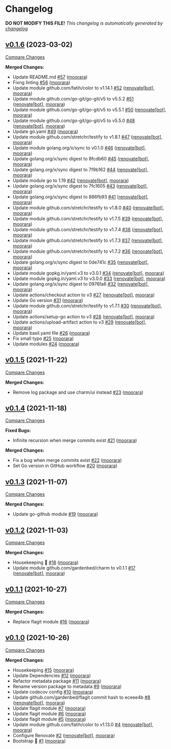 # Changelog

**DO NOT MODIFY THIS FILE!**
*This changelog is automatically generated by [changelog](https://github.com/gardenbed/changelog)*


## [v0.1.6](https://github.com/gardenbed/changelog/tree/v0.1.6) (2023-03-02)

[Compare Changes](https://github.com/gardenbed/changelog/compare/v0.1.5...v0.1.6)

**Merged Changes:**

  - Update README.md [#57](https://github.com/gardenbed/changelog/pull/57) ([moorara](https://github.com/moorara))
  - Fixng linting [#56](https://github.com/gardenbed/changelog/pull/56) ([moorara](https://github.com/moorara))
  - Update module github.com/fatih/color to v1.14.1 [#52](https://github.com/gardenbed/changelog/pull/52) ([renovate[bot]](https://github.com/apps/renovate), [moorara](https://github.com/moorara))
  - Update module github.com/go-git/go-git/v5 to v5.5.2 [#51](https://github.com/gardenbed/changelog/pull/51) ([renovate[bot]](https://github.com/apps/renovate), [moorara](https://github.com/moorara))
  - Update module github.com/go-git/go-git/v5 to v5.5.1 [#50](https://github.com/gardenbed/changelog/pull/50) ([renovate[bot]](https://github.com/apps/renovate), [moorara](https://github.com/moorara))
  - Update module github.com/go-git/go-git/v5 to v5.5.0 [#48](https://github.com/gardenbed/changelog/pull/48) ([renovate[bot]](https://github.com/apps/renovate), [moorara](https://github.com/moorara))
  - Update go.yaml [#49](https://github.com/gardenbed/changelog/pull/49) ([moorara](https://github.com/moorara))
  - Update module github.com/stretchr/testify to v1.8.1 [#47](https://github.com/gardenbed/changelog/pull/47) ([renovate[bot]](https://github.com/apps/renovate), [moorara](https://github.com/moorara))
  - Update module golang.org/x/sync to v0.1.0 [#46](https://github.com/gardenbed/changelog/pull/46) ([renovate[bot]](https://github.com/apps/renovate), [moorara](https://github.com/moorara))
  - Update golang.org/x/sync digest to 8fcdb60 [#45](https://github.com/gardenbed/changelog/pull/45) ([renovate[bot]](https://github.com/apps/renovate), [moorara](https://github.com/moorara))
  - Update golang.org/x/sync digest to 7f9b162 [#44](https://github.com/gardenbed/changelog/pull/44) ([renovate[bot]](https://github.com/apps/renovate), [moorara](https://github.com/moorara))
  - Update module go to 1.19 [#42](https://github.com/gardenbed/changelog/pull/42) ([renovate[bot]](https://github.com/apps/renovate), [moorara](https://github.com/moorara))
  - Update golang.org/x/sync digest to 7fc1605 [#43](https://github.com/gardenbed/changelog/pull/43) ([renovate[bot]](https://github.com/apps/renovate), [moorara](https://github.com/moorara))
  - Update golang.org/x/sync digest to 886fb93 [#41](https://github.com/gardenbed/changelog/pull/41) ([renovate[bot]](https://github.com/apps/renovate), [moorara](https://github.com/moorara))
  - Update module github.com/stretchr/testify to v1.8.0 [#40](https://github.com/gardenbed/changelog/pull/40) ([renovate[bot]](https://github.com/apps/renovate), [moorara](https://github.com/moorara))
  - Update module github.com/stretchr/testify to v1.7.5 [#39](https://github.com/gardenbed/changelog/pull/39) ([renovate[bot]](https://github.com/apps/renovate), [moorara](https://github.com/moorara))
  - Update module github.com/stretchr/testify to v1.7.4 [#38](https://github.com/gardenbed/changelog/pull/38) ([renovate[bot]](https://github.com/apps/renovate), [moorara](https://github.com/moorara))
  - Update module github.com/stretchr/testify to v1.7.3 [#37](https://github.com/gardenbed/changelog/pull/37) ([renovate[bot]](https://github.com/apps/renovate), [moorara](https://github.com/moorara))
  - Update module github.com/stretchr/testify to v1.7.2 [#36](https://github.com/gardenbed/changelog/pull/36) ([renovate[bot]](https://github.com/apps/renovate), [moorara](https://github.com/moorara))
  - Update golang.org/x/sync digest to 0de741c [#35](https://github.com/gardenbed/changelog/pull/35) ([renovate[bot]](https://github.com/apps/renovate), [moorara](https://github.com/moorara))
  - Update module gopkg.in/yaml.v3 to v3.0.1 [#34](https://github.com/gardenbed/changelog/pull/34) ([renovate[bot]](https://github.com/apps/renovate), [moorara](https://github.com/moorara))
  - Update module gopkg.in/yaml.v3 to v3.0.0 [#33](https://github.com/gardenbed/changelog/pull/33) ([renovate[bot]](https://github.com/apps/renovate), [moorara](https://github.com/moorara))
  - Update golang.org/x/sync digest to 0976fa6 [#32](https://github.com/gardenbed/changelog/pull/32) ([renovate[bot]](https://github.com/apps/renovate), [moorara](https://github.com/moorara))
  - Update actions/checkout action to v3 [#27](https://github.com/gardenbed/changelog/pull/27) ([renovate[bot]](https://github.com/apps/renovate), [moorara](https://github.com/moorara))
  - Update Go version [#31](https://github.com/gardenbed/changelog/pull/31) ([moorara](https://github.com/moorara))
  - Update module github.com/stretchr/testify to v1.7.1 [#30](https://github.com/gardenbed/changelog/pull/30) ([renovate[bot]](https://github.com/apps/renovate), [moorara](https://github.com/moorara))
  - Update actions/setup-go action to v3 [#28](https://github.com/gardenbed/changelog/pull/28) ([renovate[bot]](https://github.com/apps/renovate), [moorara](https://github.com/moorara))
  - Update actions/upload-artifact action to v3 [#29](https://github.com/gardenbed/changelog/pull/29) ([renovate[bot]](https://github.com/apps/renovate), [moorara](https://github.com/moorara))
  - Update basil.yaml file [#26](https://github.com/gardenbed/changelog/pull/26) ([moorara](https://github.com/moorara))
  - Fix small typo [#25](https://github.com/gardenbed/changelog/pull/25) ([moorara](https://github.com/moorara))
  - Update modules [#24](https://github.com/gardenbed/changelog/pull/24) ([moorara](https://github.com/moorara))


## [v0.1.5](https://github.com/gardenbed/changelog/tree/v0.1.5) (2021-11-22)

[Compare Changes](https://github.com/gardenbed/changelog/compare/v0.1.4...v0.1.5)

**Merged Changes:**

  - Remove log package and use charm/ui instead [#23](https://github.com/gardenbed/changelog/pull/23) ([moorara](https://github.com/moorara))


## [v0.1.4](https://github.com/gardenbed/changelog/tree/v0.1.4) (2021-11-18)

[Compare Changes](https://github.com/gardenbed/changelog/compare/v0.1.3...v0.1.4)

**Fixed Bugs:**

  - Infinite recursion when merge commits exist [#21](https://github.com/gardenbed/changelog/issues/21) ([moorara](https://github.com/moorara))

**Merged Changes:**

  - Fix a bug when merge commits exist [#22](https://github.com/gardenbed/changelog/pull/22) ([moorara](https://github.com/moorara))
  - Set Go version in GitHub workflow [#20](https://github.com/gardenbed/changelog/pull/20) ([moorara](https://github.com/moorara))


## [v0.1.3](https://github.com/gardenbed/changelog/tree/v0.1.3) (2021-11-07)

[Compare Changes](https://github.com/gardenbed/changelog/compare/v0.1.2...v0.1.3)

**Merged Changes:**

  - Update go-github module [#19](https://github.com/gardenbed/changelog/pull/19) ([moorara](https://github.com/moorara))


## [v0.1.2](https://github.com/gardenbed/changelog/tree/v0.1.2) (2021-11-03)

[Compare Changes](https://github.com/gardenbed/changelog/compare/v0.1.1...v0.1.2)

**Merged Changes:**

  - Housekeeping 🧹 [#18](https://github.com/gardenbed/changelog/pull/18) ([moorara](https://github.com/moorara))
  - Update module github.com/gardenbed/charm to v0.1.1 [#17](https://github.com/gardenbed/changelog/pull/17) ([renovate[bot]](https://github.com/apps/renovate), [moorara](https://github.com/moorara))


## [v0.1.1](https://github.com/gardenbed/changelog/tree/v0.1.1) (2021-10-27)

[Compare Changes](https://github.com/gardenbed/changelog/compare/v0.1.0...v0.1.1)

**Merged Changes:**

  - Replace flagit module [#16](https://github.com/gardenbed/changelog/pull/16) ([moorara](https://github.com/moorara))


## [v0.1.0](https://github.com/gardenbed/changelog/tree/v0.1.0) (2021-10-26)

[Compare Changes](https://github.com/gardenbed/changelog/compare/35700b8ec920e12faa483c474dd15124f0d34daf...v0.1.0)

**Merged Changes:**

  - Housekeeping [#15](https://github.com/gardenbed/changelog/pull/15) ([moorara](https://github.com/moorara))
  - Update Dependencies [#12](https://github.com/gardenbed/changelog/pull/12) ([moorara](https://github.com/moorara))
  - Refactor metadata package [#11](https://github.com/gardenbed/changelog/pull/11) ([moorara](https://github.com/moorara))
  - Rename version package to metadata [#9](https://github.com/gardenbed/changelog/pull/9) ([moorara](https://github.com/moorara))
  - Update codecov config [#10](https://github.com/gardenbed/changelog/pull/10) ([moorara](https://github.com/moorara))
  - Update github.com/gardenbed/flagit commit hash to eceee4b [#8](https://github.com/gardenbed/changelog/pull/8) ([renovate[bot]](https://github.com/apps/renovate), [moorara](https://github.com/moorara))
  - Update flagit module [#7](https://github.com/gardenbed/changelog/pull/7) ([moorara](https://github.com/moorara))
  - Update flagit module [#6](https://github.com/gardenbed/changelog/pull/6) ([moorara](https://github.com/moorara))
  - Update flagit module [#5](https://github.com/gardenbed/changelog/pull/5) ([moorara](https://github.com/moorara))
  - Update module github.com/fatih/color to v1.13.0 [#4](https://github.com/gardenbed/changelog/pull/4) ([renovate[bot]](https://github.com/apps/renovate), [moorara](https://github.com/moorara))
  - Configure Renovate [#2](https://github.com/gardenbed/changelog/pull/2) ([renovate[bot]](https://github.com/apps/renovate), [moorara](https://github.com/moorara))
  - Bootstrap 🚀 [#1](https://github.com/gardenbed/changelog/pull/1) ([moorara](https://github.com/moorara))


